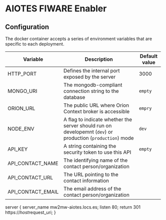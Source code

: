 # AIOTES FIWARE Enabler

## Configuration
The docker container accepts a series of environment variables that are specific to each deployment.

| Variable | Description | Default value |
|----------|-------------|---------------|
|HTTP_PORT|Defines the internal port exposed by the server| 3000|
|MONGO_URI|The mongodb-compliant connection string to the database|```empty```|
|ORION_URL|The public URL where Orion Context broker is accessible|```empry```|
|NODE_ENV|A flag to indicate whether the server should run on developemnt (```dev```) or production (```production```) mode|```dev```|
|API_KEY|A string containing the security token to use this API|```empty```|
|API_CONTACT_NAME|The identifying name of the contact person/organization||
|API_CONTACT_URL|The URL pointing to the contact information||
|API_CONTACT_EMAIL|The email address of the contact person/organization||





server {                                                       server_name mw2mw-aiotes.locs.es;                                                                                                                                                                                                                                              listen 80;                                                                                                                                                                                                                                                                     return 301 https://$host$request_uri;                                                                                                                                                                                                                                  }

